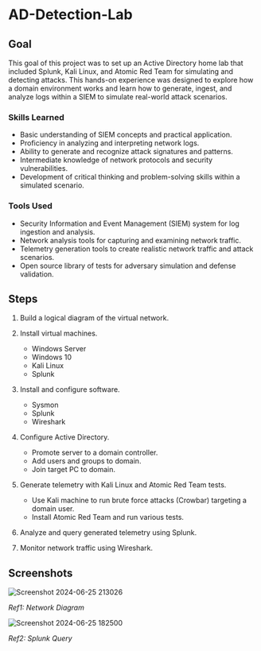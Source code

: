 # AD-Detection-Lab

## Goal
This goal of this project was to set up an Active Directory home lab that included Splunk, Kali Linux, and Atomic Red Team for simulating and detecting attacks. This hands-on experience was designed to explore how a domain environment works and learn how to generate, ingest, and analyze logs within a SIEM to simulate real-world attack scenarios.

### Skills Learned
- Basic understanding of SIEM concepts and practical application.
- Proficiency in analyzing and interpreting network logs.
- Ability to generate and recognize attack signatures and patterns.
- Intermediate knowledge of network protocols and security vulnerabilities.
- Development of critical thinking and problem-solving skills within a simulated scenario.

### Tools Used
- Security Information and Event Management (SIEM) system for log ingestion and analysis.
- Network analysis tools for capturing and examining network traffic.
- Telemetry generation tools to create realistic network traffic and attack scenarios.
- Open source library of tests for adversary simulation and defense validation.

## Steps
1) Build a logical diagram of the virtual network.
   
2) Install virtual machines.
   - Windows Server
   - Windows 10
   - Kali Linux
   - Splunk
     
3) Install and configure software.
   - Sysmon
   - Splunk
   - Wireshark
     
4) Configure Active Directory.
   - Promote server to a domain controller.
   - Add users and groups to domain.
   - Join target PC to domain.
     
5) Generate telemetry with Kali Linux and Atomic Red Team tests.
   - Use Kali machine to run brute force attacks (Crowbar) targeting a domain user.
   - Install Atomic Red Team and run various tests.
     
6) Analyze and query generated telemetry using Splunk.

7) Monitor network traffic using Wireshark.

## Screenshots

![Screenshot 2024-06-25 213026](https://github.com/augzzz/AD-Detection-Lab/assets/51249119/c3a62b62-13a9-41f3-ba16-88047774cef6)

<i>Ref1: Network Diagram </i>

![Screenshot 2024-06-25 182500](https://github.com/augzzz/AD-Detection-Lab/assets/51249119/9e9699ba-b081-48ad-86ef-d4dc5e3e271a)

<i>Ref2: Splunk Query </i>
